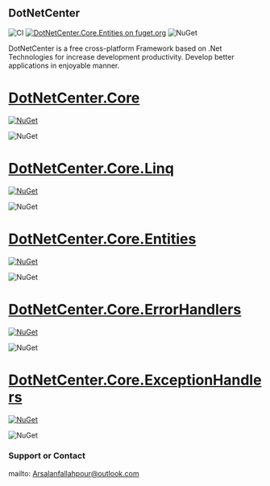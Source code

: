 ## DotNetCenter
![CI](https://github.com/arsalanfallahpour/DotNetCenter/workflows/CI/badge.svg)
[![DotNetCenter.Core.Entities on fuget.org](https://www.fuget.org/packages/DotNetCenter.Core.Entities/badge.svg)](https://www.fuget.org/packages/DotNetCenter.Core.Entities)
![NuGet](https://img.shields.io/tokei/lines/github/arsalanfallahpour/DotNetCenter?color=darkgreen&label=total%20lines%20of%20source%20code)

DotNetCenter is a free cross-platform Framework based on .Net Technologies for increase development productivity.
Develop better applications in enjoyable manner.

# <a href="https://github.com/arsalanfallahpour/DotNetCenter/tree/main/src/Core">DotNetCenter.Core</a>
[![NuGet](https://img.shields.io/nuget/v/dotnetcenter.core?color=%2300BBFF&label=nuget%20DotnetCenter.Core&logoColor=%23FFF&style=for-the-badge)](https://www.nuget.org/packages/DotNetCenter.Core/)

![NuGet](https://img.shields.io/nuget/dt/DotNetCenter.Core?label=nuge%20package%20download)

# <a href="https://github.com/arsalanfallahpour/DotNetCenter/tree/main/src/Core/Linq">DotNetCenter.Core.Linq</a>
[![NuGet](https://img.shields.io/nuget/v/dotnetcenter.core.linq?color=%2300BBFF&label=nuget%20DotnetCenter.Core.Linq&logoColor=%23FFF&style=for-the-badge)](https://www.nuget.org/packages/DotNetCenter.Core.Linq/)

![NuGet](https://img.shields.io/nuget/dt/DotNetCenter.Core.Linq?label=nuge%20package%20download)

# <a href="https://github.com/arsalanfallahpour/DotNetCenter/tree/main/src/Core/Entities">DotNetCenter.Core.Entities</a>
[![NuGet](https://img.shields.io/nuget/v/dotnetcenter.core.entities?color=%2300BBFF&label=nuget%20DotnetCenter.Core.Entities&logoColor=%23FFF&style=for-the-badge)](https://www.nuget.org/packages/DotNetCenter.Core.Entities/)

![NuGet](https://img.shields.io/nuget/dt/DotNetCenter.Core.Entities?label=nuge%20package%20download)


# <a href="https://github.com/arsalanfallahpour/DotNetCenter/tree/main/src/Core/ErrorHandlers">DotNetCenter.Core.ErrorHandlers</a>
[![NuGet](https://img.shields.io/nuget/v/dotnetcenter.core.errorhandlers?color=%2300BBFF&label=nuget%20DotnetCenter.Core.ErrorHandlers&logoColor=%23FFF&style=for-the-badge)](https://www.nuget.org/packages/DotNetCenter.Core.ErrorHandlers/)

![NuGet](https://img.shields.io/nuget/dt/DotNetCenter.Core.ErrorHandlers?label=nuge%20package%20download)

# <a href="https://github.com/arsalanfallahpour/DotNetCenter/tree/main/src/Core/ExceptionHandlers">DotNetCenter.Core.ExceptionHandlers</a>
[![NuGet](https://img.shields.io/nuget/v/dotnetcenter.core.exceptionhandlers?color=%2300BBFF&label=nuget%20DotnetCenter.Core.ExceptionHandlers&logoColor=%23FFF&style=for-the-badge)](https://www.nuget.org/packages/DotNetCenter.Core.ErrorHandlers/)

![NuGet](https://img.shields.io/nuget/dt/DotNetCenter.Core.ExceptionHandlers?label=nuge%20package%20download)



### Support or Contact
mailto: Arsalanfallahpour@outlook.com
